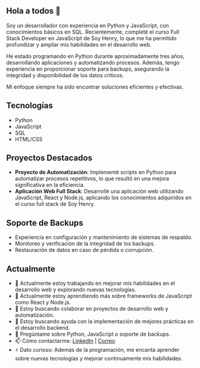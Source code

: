 ## Hola a todos 👋

Soy un desarrollador con experiencia en Python y JavaScript, con conocimientos básicos en SQL. Recientemente, completé el curso Full Stack Developer en JavaScript de Soy Henry, lo que me ha permitido profundizar y ampliar mis habilidades en el desarrollo web.

He estado programando en Python durante aproximadamente tres años, desarrollando aplicaciones y automatizando procesos. Además, tengo experiencia en proporcionar soporte para backups, asegurando la integridad y disponibilidad de los datos críticos.

Mi enfoque siempre ha sido encontrar soluciones eficientes y efectivas.

## Tecnologías
- Python
- JavaScript
- SQL
- HTML/CSS

## Proyectos Destacados
- **Proyecto de Automatización**: Implementé scripts en Python para automatizar procesos repetitivos, lo que resultó en una mejora significativa en la eficiencia.
- **Aplicación Web Full Stack**: Desarrollé una aplicación web utilizando JavaScript, React y Node.js, aplicando los conocimientos adquiridos en el curso full stack de Soy Henry.

## Soporte de Backups
- Experiencia en configuración y mantenimiento de sistemas de respaldo.
- Monitoreo y verificación de la integridad de los backups.
- Restauración de datos en caso de pérdida o corrupción.

## Actualmente
- 🔭 Actualmente estoy trabajando en mejorar mis habilidades en el desarrollo web y explorando nuevas tecnologías.
- 🌱 Actualmente estoy aprendiendo más sobre frameworks de JavaScript como React y Node.js.
- 👯 Estoy buscando colaborar en proyectos de desarrollo web y automatización.
- 🤔 Estoy buscando ayuda con la implementación de mejores prácticas en el desarrollo backend.
- 💬 Pregúntame sobre Python, JavaScript o soporte de backups.
- 📫 Cómo contactarme: [LinkedIn](https://www.linkedin.com/in/anthony-depablos) | [Correo](Gmail:ajds.joel1995@gmail.com)
- ⚡ Dato curioso: Además de la programación, me encanta aprender sobre nuevas tecnologías y mejorar continuamente mis habilidades.

